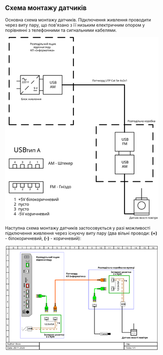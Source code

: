 ## Схема монтажу датчиків

Основна схема монтажу датчиків. Підключення живлення проводити через виту пару, що пов'язано з її низьким електричним опором у порівнянні з телефонними та сигнальними кабелями.

![Монтаж датчиків](img/sensor_mount_01.svg ':size=800')

Наступна схема монтажу датчиків застосовується у разі можливості підключення живлення через існуючу виту пару (два вільні проводи: **(+)** - білокоричневий, **(-)** - коричневий):

![Монтаж датчиків](img/sensor_mount.svg ':size=800')

